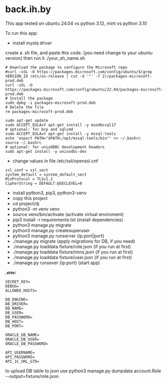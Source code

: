# back.ih.by

This app tested on ubuntu 24.04 vs python 3.12, mint vs python 3.10

To run this app:
+ install myslq driver

create a .sh file, and paste this code. (you need change to your ubuntu version) then run it ./your_sh_name.sh
```
# Download the package to configure the Microsoft repo
#curl -sSL -O https://packages.microsoft.com/config/ubuntu/$(grep VERSION_ID /etc/os-release | cut -d '"' -f 2)/packages-microsoft-prod.deb
curl -sSL -O https://packages.microsoft.com/config/ubuntu/22.04/packages-microsoft-prod.deb
# Install the package
sudo dpkg -i packages-microsoft-prod.deb
# Delete the file
rm packages-microsoft-prod.deb

sudo apt-get update
sudo ACCEPT_EULA=Y apt-get install -y msodbcsql17
# optional: for bcp and sqlcmd
sudo ACCEPT_EULA=Y apt-get install -y mssql-tools
echo 'export PATH="$PATH:/opt/mssql-tools/bin"' >> ~/.bashrc
source ~/.bashrc
# optional: for unixODBC development headers
sudo apt-get install -y unixodbc-dev      
```
+ change values in file /etc/ssl/openssl.cnf
```
ssl_conf = ssl_sect
system_default = system_default_sect
MinProtocol = TLSv1.2
CipherString = DEFAULT:@SECLEVEL=0
```
+ install python3, pip3, python3-venv
+ copy this project 
+ cd project/dj
+ python3 -m venv venv
+ source venv/bin/activate (activate virtual enviroment)
+ pip3 install -r requirements.txt (install dependencies)
+ python3 manage.py migrate
+ python3 manage.py createsuperuser
+ python3 manage.py runserver {ip:port|port}
+ ./manage.py migrate (apply migrations for DB, if you need)
+ ./manage.py loaddata fixture/role.json (if you run at first)
+ ./manage.py loaddata fixture/imns.json (if you run at first)
+ ./manage.py loaddata fixture/user.json (if you run at first)
+ ./manage.py runsever {ip:port} (start app)


***.env:***
```
SECRET_KEY=
DEBUG=
ALLOWED_HOSTS=

DB_ENGINE=
DB_DRIVER=
DB_NAME=
DB_USER=
DB_PASSWORD=
DB_HOST=
DB_PORT=

ORACLE_DB_NAME=
ORACLE_DB_USER=
ORACLE_DB_PASSWORD=

API_USERNAME=
API_PASSWORD=
API_1C_URL_GTD=
```



to upload DB table to json use
python3 manage.py dumpdata account.Role --output=fixture/role.json